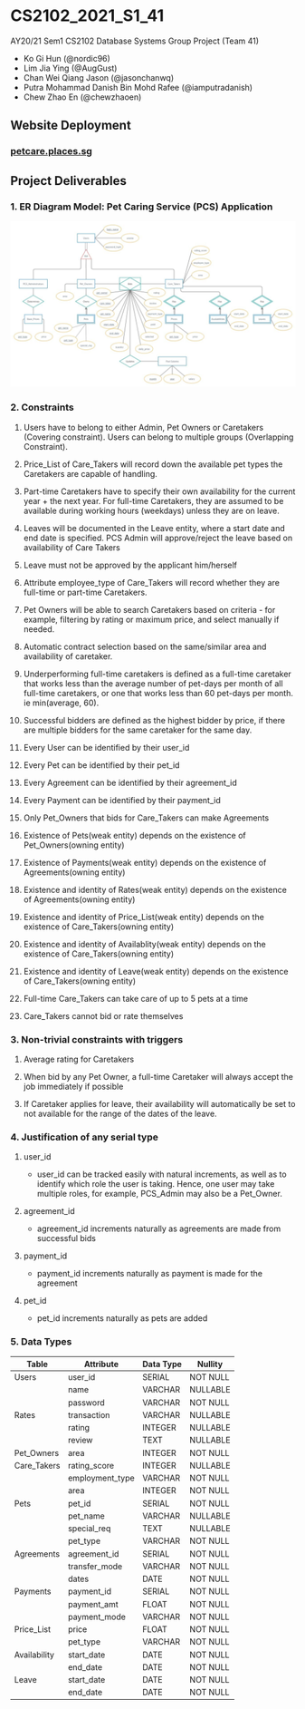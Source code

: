 # CS2102_2021_S1_41
AY20/21 Sem1 CS2102 Database Systems Group Project (Team 41)
* Ko Gi Hun (@nordic96)
* Lim Jia Ying (@AugGust)
* Chan Wei Qiang Jason (@jasonchanwq)
* Putra Mohammad Danish Bin Mohd Rafee (@iamputradanish)
* Chew Zhao En (@chewzhaoen) 

## Website Deployment
### [petcare.places.sg](https://petcare.places.sg)

## Project Deliverables
### 1. ER Diagram Model: Pet Caring Service (PCS) Application
![ER Diagram](docs/images/ER_Diagram_Project.jpg)

### 2. Constraints
1. Users have to belong to either Admin, Pet Owners or Caretakers (Covering constraint). Users can belong to multiple groups (Overlapping Constraint).

1. Price_List of Care_Takers will record down the available pet types the Caretakers are capable of handling.

1. Part-time Caretakers have to specify their own availability for the current year + the next year. For full-time Caretakers, they are assumed to be available during working hours (weekdays) unless they are on leave.

1. Leaves will be documented in the Leave entity, where a start date and end date is specified. PCS Admin will approve/reject the leave based on availability of Care Takers

1. Leave must not be approved by the applicant him/herself

1. Attribute employee_type of Care_Takers will record whether they are full-time or part-time Caretakers.

1. Pet Owners will be able to search Caretakers based on criteria - for example, filtering by rating or maximum price, and select manually if needed.

1. Automatic contract selection based on the same/similar area and availability of caretaker.

1. Underperforming full-time caretakers is defined as a full-time caretaker that works less than the average number of pet-days per month of all full-time caretakers, or one that works less than 60 pet-days per month. ie min(average, 60).

1. Successful bidders are defined as the highest bidder by price, if there are multiple bidders for the same caretaker for the same day.

1. Every User can be identified by their user_id

1. Every Pet can be identified by their pet_id

1. Every Agreement can be identified by their agreement_id

1. Every Payment can be identified by their payment_id

1. Only Pet_Owners that bids for Care_Takers can make Agreements

1. Existence of Pets(weak entity) depends on the existence of Pet_Owners(owning entity)

1. Existence of Payments(weak entity) depends on the existence of Agreements(owning entity)

1. Existence and identity of Rates(weak entity) depends on the existence of Agreements(owning entity)

1. Existence and identity of Price_List(weak entity) depends on the existence of Care_Takers(owning entity)

1. Existence and identity of Availablity(weak entity) depends on the existence of Care_Takers(owning entity)

1. Existence and identity of Leave(weak entity) depends on the existence of Care_Takers(owning entity)

1. Full-time Care_Takers can take care of up to 5 pets at a time

1. Care_Takers cannot bid or rate themselves

### 3. Non-trivial constraints with triggers

1. Average rating for Caretakers

1. When bid by any Pet Owner, a full-time Caretaker will always accept the job immediately if possible

1. If Caretaker applies for leave, their availability will automatically be set to not available for the range of the dates of the leave.

### 4. Justification of any serial type

1. user_id
    * user_id can be tracked easily with natural increments, as well as to identify which role the user is taking. Hence, one user may take multiple roles, for example, PCS_Admin may also be a Pet_Owner.

1. agreement_id
    * agreement_id increments naturally as agreements are made from successful bids

1. payment_id
    * payment_id increments naturally as payment is made for the agreement

1. pet_id
    * pet_id increments naturally as pets are added

### 5. Data Types

| Table        | Attribute       | Data Type | Nullity  |
|--------------|-----------------|-----------|----------|
| Users        | user_id         | SERIAL    | NOT NULL |
|              | name            | VARCHAR   | NULLABLE |
|              | password        | VARCHAR   | NOT NULL |
| Rates        | transaction     | VARCHAR   | NULLABLE |
|              | rating          | INTEGER   | NULLABLE |
|              | review          | TEXT      | NULLABLE |
| Pet_Owners   | area            | INTEGER   | NOT NULL |
| Care_Takers  | rating_score    | INTEGER   | NULLABLE |
|              | employment_type | VARCHAR   | NOT NULL |
|              | area            | INTEGER   | NOT NULL |
| Pets         | pet_id          | SERIAL    | NOT NULL |
|              | pet_name        | VARCHAR   | NULLABLE |
|              | special_req     | TEXT      | NULLABLE |
|              | pet_type        | VARCHAR   | NOT NULL |
| Agreements   | agreement_id    | SERIAL    | NOT NULL |
|              | transfer_mode   | VARCHAR   | NOT NULL |
|              | dates           | DATE      | NOT NULL |
| Payments     | payment_id      | SERIAL    | NOT NULL |
|              | payment_amt     | FLOAT     | NOT NULL |
|              | payment_mode    | VARCHAR   | NOT NULL |
| Price_List   | price           | FLOAT     | NOT NULL |
|              | pet_type        | VARCHAR   | NOT NULL |
| Availability | start_date      | DATE      | NOT NULL |
|              | end_date        | DATE      | NOT NULL |
| Leave        | start_date      | DATE      | NOT NULL |
|              | end_date        | DATE      | NOT NULL |

